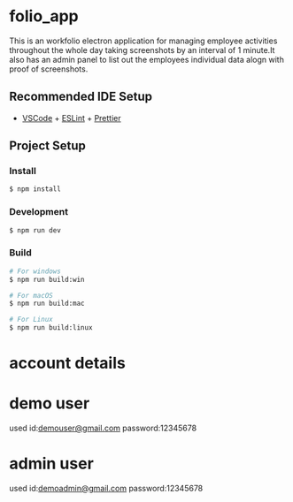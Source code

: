 # folio_app

This is an workfolio electron application for managing employee activities throughout the whole day  taking screenshots by an interval of 1 minute.It also has an admin panel to list out the employees individual data alogn with proof of screenshots.

## Recommended IDE Setup

- [VSCode](https://code.visualstudio.com/) + [ESLint](https://marketplace.visualstudio.com/items?itemName=dbaeumer.vscode-eslint) + [Prettier](https://marketplace.visualstudio.com/items?itemName=esbenp.prettier-vscode)

## Project Setup

### Install

```bash
$ npm install
```

### Development

```bash
$ npm run dev
```

### Build

```bash
# For windows
$ npm run build:win

# For macOS
$ npm run build:mac

# For Linux
$ npm run build:linux
```
# account details

# demo user

 used id:demouser@gmail.com
 password:12345678

 # admin user

 used id:demoadmin@gmail.com
 password:12345678